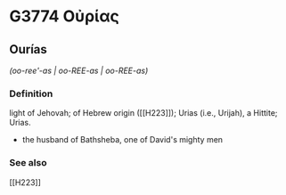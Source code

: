 # G3774 Οὐρίας

## Ourías

_(oo-ree'-as | oo-REE-as | oo-REE-as)_

### Definition

light of Jehovah; of Hebrew origin ([[H223]]); Urias (i.e., Urijah), a Hittite; Urias.

- the husband of Bathsheba, one of David's mighty men

### See also

[[H223]]

